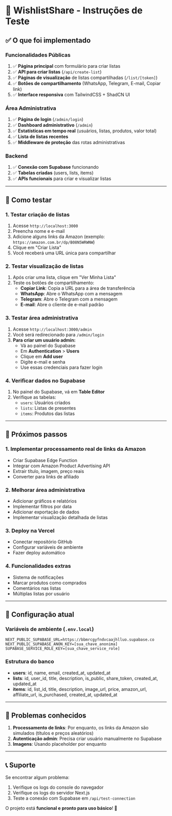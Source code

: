 # 🎉 WishlistShare - Instruções de Teste

## ✅ O que foi implementado

### Funcionalidades Públicas
1. ✅ **Página principal** com formulário para criar listas
2. ✅ **API para criar listas** (`/api/create-list`)
3. ✅ **Páginas de visualização** de listas compartilhadas (`/list/[token]`)
4. ✅ **Botões de compartilhamento** (WhatsApp, Telegram, E-mail, Copiar link)
5. ✅ **Interface responsiva** com TailwindCSS + ShadCN UI

### Área Administrativa
1. ✅ **Página de login** (`/admin/login`)
2. ✅ **Dashboard administrativo** (`/admin`)
3. ✅ **Estatísticas em tempo real** (usuários, listas, produtos, valor total)
4. ✅ **Lista de listas recentes**
5. ✅ **Middleware de proteção** das rotas administrativas

### Backend
1. ✅ **Conexão com Supabase** funcionando
2. ✅ **Tabelas criadas** (users, lists, items)
3. ✅ **APIs funcionais** para criar e visualizar listas

---

## 🧪 Como testar

### 1. Testar criação de listas
1. Acesse `http://localhost:3000`
2. Preencha nome e e-mail
3. Adicione alguns links da Amazon (exemplo: `https://amazon.com.br/dp/B08N5WRWNW`)
4. Clique em "Criar Lista"
5. Você receberá uma URL única para compartilhar

### 2. Testar visualização de listas
1. Após criar uma lista, clique em "Ver Minha Lista"
2. Teste os botões de compartilhamento:
   - **Copiar Link**: Copia a URL para a área de transferência
   - **WhatsApp**: Abre o WhatsApp com a mensagem
   - **Telegram**: Abre o Telegram com a mensagem
   - **E-mail**: Abre o cliente de e-mail padrão

### 3. Testar área administrativa
1. Acesse `http://localhost:3000/admin`
2. Você será redirecionado para `/admin/login`
3. **Para criar um usuário admin:**
   - Vá ao painel do Supabase
   - Em **Authentication** > **Users**
   - Clique em **Add user**
   - Digite e-mail e senha
   - Use essas credenciais para fazer login

### 4. Verificar dados no Supabase
1. No painel do Supabase, vá em **Table Editor**
2. Verifique as tabelas:
   - `users`: Usuários criados
   - `lists`: Listas de presentes
   - `items`: Produtos das listas

---

## 🚀 Próximos passos

### 1. Implementar processamento real de links da Amazon
- Criar Supabase Edge Function
- Integrar com Amazon Product Advertising API
- Extrair título, imagem, preço reais
- Converter para links de afiliado

### 2. Melhorar área administrativa
- Adicionar gráficos e relatórios
- Implementar filtros por data
- Adicionar exportação de dados
- Implementar visualização detalhada de listas

### 3. Deploy na Vercel
- Conectar repositório GitHub
- Configurar variáveis de ambiente
- Fazer deploy automático

### 4. Funcionalidades extras
- Sistema de notificações
- Marcar produtos como comprados
- Comentários nas listas
- Múltiplas listas por usuário

---

## 🔧 Configuração atual

### Variáveis de ambiente (`.env.local`)
```env
NEXT_PUBLIC_SUPABASE_URL=https://bbmrcgyfndvcaajhlluo.supabase.co
NEXT_PUBLIC_SUPABASE_ANON_KEY=[sua_chave_anonima]
SUPABASE_SERVICE_ROLE_KEY=[sua_chave_service_role]
```

### Estrutura do banco
- **users**: id, name, email, created_at, updated_at
- **lists**: id, user_id, title, description, is_public, share_token, created_at, updated_at
- **items**: id, list_id, title, description, image_url, price, amazon_url, affiliate_url, is_purchased, created_at, updated_at

---

## 🐛 Problemas conhecidos

1. **Processamento de links**: Por enquanto, os links da Amazon são simulados (títulos e preços aleatórios)
2. **Autenticação admin**: Precisa criar usuário manualmente no Supabase
3. **Imagens**: Usando placeholder por enquanto

---

## 📞 Suporte

Se encontrar algum problema:
1. Verifique os logs do console do navegador
2. Verifique os logs do servidor Next.js
3. Teste a conexão com Supabase em `/api/test-connection`

O projeto está **funcional e pronto para uso básico**! 🎉 